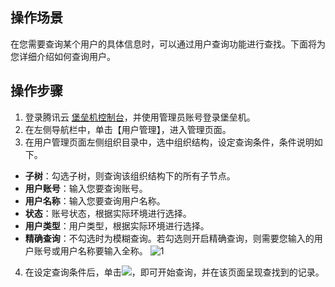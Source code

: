 ## 操作场景
在您需要查询某个用户的具体信息时，可以通过用户查询功能进行查找。下面将为您详细介绍如何查询用户。

## 操作步骤
1. 登录腾讯云 [堡垒机控制台](https://console.cloud.tencent.com/cds/dasb)，并使用管理员账号登录堡垒机。
2. 在左侧导航栏中，单击【用户管理】，进入管理页面。
3. 在用户管理页面左侧组织目录中，选中组织结构，设定查询条件，条件说明如下。
 - **子树**：勾选子树，则查询该组织结构下的所有子节点。
 - **用户账号**：输入您要查询账号。
 - **用户名称**：输入您要查询用户名称。
 - **状态**：账号状态，根据实际环境进行选择。
 - **用户类型**：用户类型，根据实际环境进行选择。
 - **精确查询**：不勾选时为模糊查询。若勾选则开启精确查询，则需要您输入的用户账号或用户名称要输入全称。
![1](https://main.qcloudimg.com/raw/a94f60453734a8281879b3b229256a38.png)
4. 在设定查询条件后，单击<img src="https://main.qcloudimg.com/raw/5231a183bafdb4ac03adbdbbf3535730.png"  style="margin:0;">，即可开始查询，并在该页面呈现查找到的记录。

